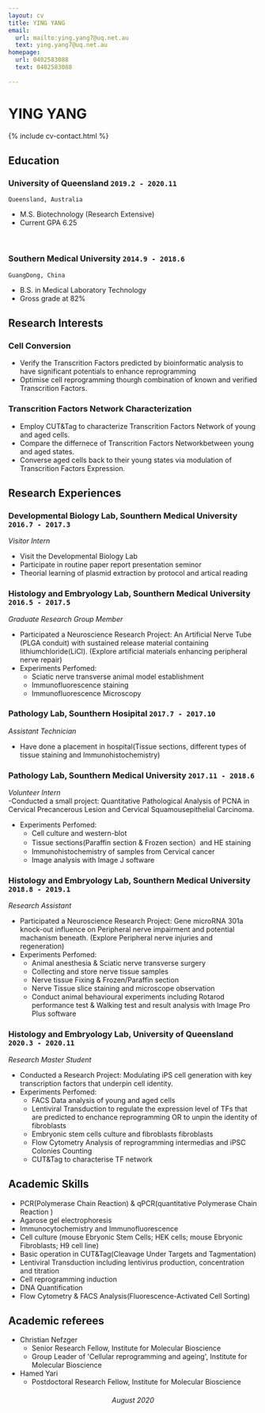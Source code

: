 ```yaml
---
layout: cv
title: YING YANG
email: 
  url: mailto:ying.yang7@uq.net.au
  text: ying.yang7@uq.net.au
homepage: 
  url: 0402583088
  text: 0402583088
  
---
```


# YING **YANG**

<!--
include contact information from the front matter
Supported arguments:
    - homepage: url, text
    - phone
    - email
-->

{% include cv-contact.html %}

## Education
<!--
### **Southern Medical University** `2014.9 -2018.6`
- [name](website address)
-->
### **University of Queensland** `2019.2 - 2020.11`
```
Queensland, Australia
```
- M.S. Biotechnology (Research Extensive)
- Current GPA 6.25

<br>

### **Southern Medical University** `2014.9 - 2018.6`
```
GuangDong, China
```
- B.S. in Medical Laboratory Technology
- Gross grade at 82%


## Research Interests
### **Cell Conversion** 

- Verify the Transcrition Factors predicted by bioinformatic analysis to have significant potentials to enhance reprogramming
- Optimise cell reprogramming thourgh combination of known and verified Transcrition Factors.

### **Transcrition Factors Network Characterization** 

- Employ CUT&Tag to characterize Transcrition Factors Network of young and aged cells.
- Compare the differnece of Transcrition Factors Networkbetween young and aged states.
- Converse aged cells back to their young states via modulation of Transcrition Factors Expression. 


## Research Experiences
### **Developmental Biology Lab, Sounthern Medical University** `2016.7 - 2017.3`
_Visitor Intern_<br>
- Visit the Developmental Biology Lab
- Participate in routine paper report presentation seminor
- Theorial learning of plasmid extraction by protocol and artical reading

### **Histology	and	Embryology Lab, Sounthern Medical University** `2016.5 - 2017.5`
_Graduate Research Group Member_<br>
- Participated a Neuroscience Research Project: An Artificial Nerve Tube (PLGA conduit) with sustained release material containing lithiumchloride(LiCl). (Explore artificial materials enhancing peripheral nerve repair)
- Experiments Perfomed:
    - Sciatic nerve transverse animal model establishment
    - Immunofluorescence staining
    - Immunofluorescence Microscopy

### **Pathology Lab, Sounthern Hosipital** `2017.7 - 2017.10`
_Assistant Technician_<br>
- Have done a placement in hospital(Tissue sections, different types of tissue staining and Immunohistochemistry)

### **Pathology Lab, Sounthern Medical University** `2017.11 - 2018.6`
_Volunteer Intern_<br>
-Conducted a small project: Quantitative Pathological Analysis of PCNA in Cervical Precancerous Lesion and Cervical Squamousepithelial Carcinoma.
- Experiments Perfomed:
    - Cell culture and western-blot
    - Tissue sections(Paraffin section & Frozen section）and HE staining
    - Immunohistochemistry of samples from Cervical cancer
    - Image analysis with Image J software

### **Histology	and	Embryology Lab, Sounthern Medical University** `2018.8 - 2019.1`
_Research Assistant_<br>
- Participated a Neuroscience Research Project: Gene microRNA 301a knock-out influence on Peripheral nerve impairment and potential machanism beneath. (Explore Peripheral nerve injuries and regeneration)
- Experiments Perfomed:
    - Animal anesthesia & Sciatic nerve transverse surgery
    - Collecting and store nerve tissue samples
    - Nerve tissue Fixing & Frozen/Paraffin section
    - Nerve Tissue slice staining and microscope observation
    - Conduct animal behavioural experiments including Rotarod performance test & Walking test and result analysis with Image Pro Plus software
    
### **Histology	and	Embryology Lab, University of Queensland** `2020.3 - 2020.11`
_Research Master Student_<br>
- Conducted a Research Project: Modulating iPS cell generation with key transcription factors that underpin cell identity.
- Experiments Perfomed:
  - FACS Data analysis of young and aged cells
  - Lentiviral Transduction to regulate the expression level of TFs that are predicted to enchance reprogramming OR to unpin the identity of fibroblasts
  - Embryonic stem cells culture and fibroblasts fibroblasts
  - Flow Cytometry Analysis of reprogramming intermedias and iPSC Colonies Counting
  - CUT&Tag to characterise TF network


##  Academic Skills
- PCR(Polymerase Chain Reaction) & qPCR(quantitative Polymerase Chain Reaction )
- Agarose gel electrophoresis 
- Immunocytochemistry and Immunofluorescence
- Cell culture (mouse Ebryonic Stem Cells; HEK cells; mouse Ebryonic Fibroblasts; H9 cell line)
- Basic operation in CUT&Tag(Cleavage Under Targets and Tagmentation)
- Lentiviral Transduction including lentivirus production, concentration and titration
- Cell reprogramming induction
- DNA Quantification
- Flow Cytometry & FACS Analysis(Fluorescence-Activated Cell Sorting)

<!-- ### **Languages**
- Mandarin
- Cantonese-->

## Academic referees
- Christian Nefzger
  - Senior Research Fellow, Institute for Molecular Bioscience
  - Group Leader of 'Cellular reprogramming and ageing', Institute for Molecular Bioscience
- Hamed Yari
  - Postdoctoral Research Fellow, Institute for Molecular Bioscience

<!-- 
- Research publications
Include articles published or accepted for publication. Mark the three most significant publications with an asterisk. Specify the publication details, your contribution as an author to multi-authored publications, plus the standing of the journal or conference.
Description of most significant publications
- Include a short description (200 words each maximum) for each of the three asterisked publications. Explain their significance in the field and why they have made an important contribution. All publications should use an official referencing style (such as Chicago, APA or Harvard).
-->
###### <center> August 2020 </center>
<!-- ### Footer
Last updated: 22 August 2020 -->
